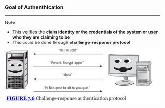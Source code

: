 ### Goal of Authenthication
---
>[!note]
>- This verifies the **claim identity or the credentials of the system or user who they are claiming to be** 
>- This could be done through **challenge-response protocol**

![Pasted image 20251003094426.png](../../images/Pasted%20image%2020251003094426.png)
